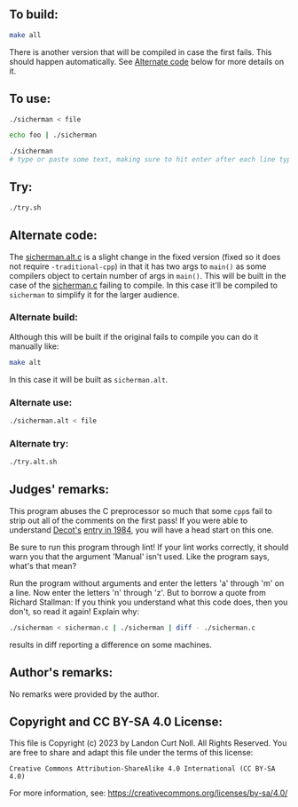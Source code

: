 ## To build:

```sh
make all
```

There is another version that will be compiled in case the first fails. This
should happen automatically. See [Alternate code](#alternate-code) below for
more details on it.


## To use:

```sh
./sicherman < file

echo foo | ./sicherman

./sicherman
# type or paste some text, making sure to hit enter after each line typed
```


## Try:

```sh
./try.sh
```


## Alternate code:

The [sicherman.alt.c](sicherman.alt.c) is a slight change in the fixed version
(fixed so it does not require `-traditional-cpp`) in that it has two args to
`main()` as some compilers object to certain number of args in `main()`. This
will be built in the case of the [sicherman.c](sicherman.c) failing to compile.
In this case it'll be compiled to `sicherman` to simplify it for the larger
audience.


### Alternate build:

Although this will be built if the original fails to compile you can do it
manually like:

```sh
make alt
```

In this case it will be built as `sicherman.alt`.


### Alternate use:

```sh
./sicherman.alt < file
```


### Alternate try:

```sh
./try.alt.sh
```


## Judges' remarks:

This program abuses the C preprocessor so much that some `cpp`s fail to strip
out all of the comments on the first pass!  If you were able to understand
[Decot's](/winners.html#Dave_Decot) [entry in 1984](/1984/decot/README.md), you
will have a head start on this one.

Be sure to run this program through lint!  If your lint works
correctly, it should warn you that the argument 'Manual' isn't used.
Like the program says, what's that mean?

Run the program without arguments and enter the letters 'a' through 'm'
on a line.  Now enter the letters 'n' through 'z'.  But to borrow a quote
from Richard Stallman: If you think you understand what this code
does, then you don't, so read it again!  Explain why:

```sh
./sicherman < sicherman.c | ./sicherman | diff - ./sicherman.c
```

results in diff reporting a difference on some machines.


## Author's remarks:

No remarks were provided by the author.


## Copyright and CC BY-SA 4.0 License:

This file is Copyright (c) 2023 by Landon Curt Noll.  All Rights Reserved.
You are free to share and adapt this file under the terms of this license:

    Creative Commons Attribution-ShareAlike 4.0 International (CC BY-SA 4.0)

For more information, see: https://creativecommons.org/licenses/by-sa/4.0/
